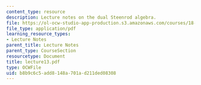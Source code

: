 ```yaml
---
content_type: resource
description: Lecture notes on the dual Steenrod algebra.
file: https://ol-ocw-studio-app-production.s3.amazonaws.com/courses/18-917-topics-in-algebraic-topology-the-sullivan-conjecture-fall-2007/b8b9c6c5add8148a701ad211ded08308_lecture13.pdf
file_type: application/pdf
learning_resource_types:
- Lecture Notes
parent_title: Lecture Notes
parent_type: CourseSection
resourcetype: Document
title: lecture13.pdf
type: OCWFile
uid: b8b9c6c5-add8-148a-701a-d211ded08308
---
```

